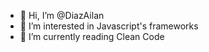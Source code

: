 - 👋 Hi, I’m @DiazAilan
- 👀 I’m interested in Javascript's frameworks
- 🌱 I’m currently reading Clean Code 
